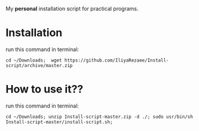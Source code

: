 My **personal** installation script for practical programs.

Installation
=====================================================================
run this command in terminal:
```
cd ~/Downloads;  wget https://github.com/IliyaRezaee/Install-script/archive/master.zip
```

How to use it??
=====================================================================
run this command in terminal:
```
cd ~/Downloads; unzip Install-script-master.zip -d ./; sudo usr/bin/sh Install-script-master/install-script.sh;
``` 
